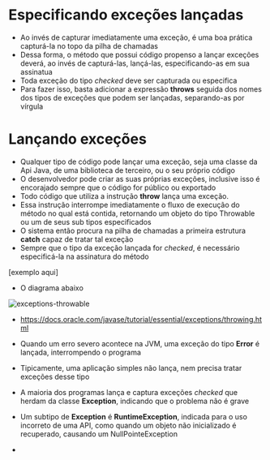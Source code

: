 # Especificando exceções lançadas

* Ao invés de capturar imediatamente uma exceção, é uma boa prática capturá-la no topo da pilha de chamadas
* Dessa forma, o método que possui código propenso a lançar exceções deverá, ao invés de capturá-las, lançá-las, especificando-as em sua assinatua
* Toda exceção do tipo _checked_ deve ser capturada ou especifica
* Para fazer isso, basta adicionar a expressão **throws** seguida dos nomes dos tipos de exceções que podem ser lançadas, separando-as por vírgula

# Lançando exceções

* Qualquer tipo de código pode lançar uma exceção, seja uma classe da Api Java, de uma biblioteca de terceiro, ou o seu próprio código
* O desenvolvedor pode criar as suas próprias exceções, inclusive isso é encorajado sempre que o código for público ou exportado
* Todo código que utiliza a instrução **throw** lança uma exceção.
* Essa instrução interrompe imediatamente o fluxo de execução do método no qual está contida, retornando um objeto do tipo Throwable ou um de seus sub tipos especificados
* O sistema então procura na pilha de chamadas a primeira estrutura **catch** capaz de tratar tal exceção
* Sempre que o tipo da exceção lançada for _checked_, é necessário especificá-la na assinatura do método

[exemplo aqui]

* O diagrama abaixo

![exceptions-throwable](https://user-images.githubusercontent.com/2974552/218798606-59697c8e-3b20-4008-9162-8a6940c2323e.gif)

* https://docs.oracle.com/javase/tutorial/essential/exceptions/throwing.html

* Quando um erro severo acontece na JVM, uma exceção do tipo **Error** é lançada, interrompendo o programa
* Tipicamente, uma aplicação simples não lança, nem precisa tratar exceções desse tipo
* A maioria dos programas lança e captura exceções _checked_ que herdam da classe **Exception**, indicando que o problema não é grave
* Um subtipo de **Exception** é **RuntimeException**, indicada para o uso incorreto de uma API, como quando um objeto não inicializado é recuperado, causando um NullPointeException
*
